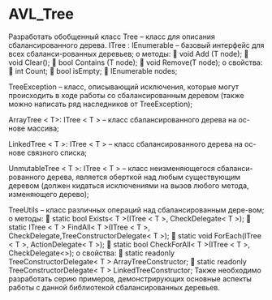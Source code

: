# AVL_Tree
Разработать обобщенный класс Tree<T> – класс для описания сбалансированного дерева.
ITree <T>: IEnumerable<T> – базовый интерфейс для всех сбаланси-рованных деревьев;
o методы:
 void Add (T node);
 void Clear();
 bool Contains (T node);
 void Remove(T node);
o свойства:
 int Count;
 bool isEmpty;
 IEnumerable<T> nodes;

TreeException – класс, описывающий исключения, которые могут происходить в ходе работы со сбалансированным деревом (также можно написать ряд наследников от TreeException);

ArrayTree < T>: ITree < T > – класс сбалансированного дерева на ос-нове массива;

LinkedTree < T >: ITree < T > – класс сбалансированного дерева на ос-нове связного списка;

UnmutableTree < T >: ITree < T > – класс неизменяющегося сбаланси-рованного дерева, является оберткой над любым существующим деревом (должен кидаться исключениями на вызов любого метода, изменяющего дерево);

TreeUtils – класс различных операций над сбалансированным дере-вом;
o методы:
 static bool Exists< T >(ITree < T >, CheckDelegate< T >);
 static ITree < T > FindAll< T >(ITree < T >, CheckDelegate<T>,TreeConstructorDelegate< T >);
 static void ForEach(ITree < T >, ActionDelegate< T >);
 static bool CheckForAll< T >(ITree < T >, CheckDelegate<>);
o свойства:
 static readonly TreeConstructorDelegate< T > ArrayTreeConstructor;
 static readonly TreeConstructorDelegate< T > LinkedTreeConstructor;
Также необходимо разработать серию примеров, демонстрирующих основные аспекты работы с данной библиотекой сбалансированных деревьев.
